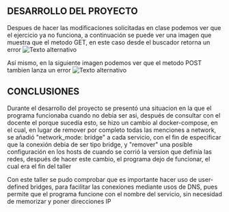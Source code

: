 ## DESARROLLO DEL PROYECTO

Despues de hacer las modificaciones solicitadas en clase podemos ver que el ejercicio ya no funciona, a continuación se puede ver una imagen que muestra que el metodo GET, en 
este caso desde el buscador retorna un error
![Texto alternativo](https://github.com/julianceron64/TllrDockerCompose/blob/main/Captura%20de%20pantalla%202025-09-15%20224632.png?raw=true)

Así mismo, en la siguiente imagen podemos ver que el metodo POST tambien lanza un error
![Texto alternativo](https://github.com/julianceron64/TllrDockerCompose/blob/main/Captura%20de%20pantalla%202025-09-15%20230417.png?raw=true)

## CONCLUSIONES

Durante el desarrollo del proyecto se presentó una situacion en la que el programa funcionaba cuando no debia ser asi, después de consultar con el docente el porque sucedía
esto, se hizo un cambio al docker-compose, en el cual, en lugar de remover por completo todas las menciones a network, se añadió "network_mode: bridge" a cada servicio, 
con el fin de especificar que la conexión debia de ser tipo bridge, y "remover" una posible configuración en los hosts de cuando se corrió la version que definía las redes, 
después de hacer este cambio, el programa dejo de funcionar, el cual era el fin del taller

Con este taller se pudo comprobar que es importante hacer uso de user-defined bridges, para facilitar las conexiones mediante usos de DNS, pues permite que el programa 
funcione con el nombre del servicio, sin necesidad de memorizar y poner direcciones IP
